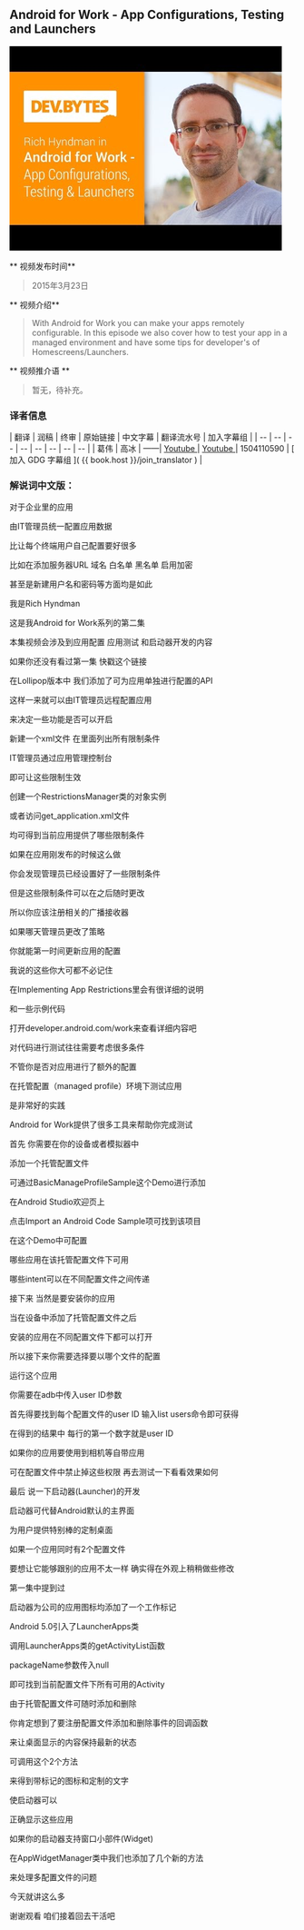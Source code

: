 ## Android for Work - App Configurations, Testing and Launchers 

![video_screenshot](images/39NkpWkaH8M.jpg)  

** 视频发布时间**
 
> 2015年3月23日

** 视频介绍**

>  With Android for Work you can make your apps remotely configurable. In this episode we also cover how to test your app in a managed environment and have some tips for developer's of Homescreens/Launchers.

** 视频推介语 **

>  暂无，待补充。


### 译者信息

| 翻译 | 润稿 | 终审 | 原始链接 | 中文字幕 |  翻译流水号  |  加入字幕组  |
| -- | -- | -- | -- | -- |  -- | -- | -- |
| 葛伟 | 高冰 | ——| [ Youtube ]( https://www.youtube.com/watch?v=39NkpWkaH8M )  |  [ Youtube ]( https://www.youtube.com/watch?v=W2ytCaDZJ30 ) | 1504110590 | [ 加入 GDG 字幕组 ]( {{ book.host }}/join_translator )  |


### 解说词中文版：

对于企业里的应用

由IT管理员统一配置应用数据

比让每个终端用户自己配置要好很多

比如在添加服务器URL  域名  白名单  黑名单  启用加密

甚至是新建用户名和密码等方面均是如此

我是Rich Hyndman

这是我Android for Work系列的第二集

本集视频会涉及到应用配置  应用测试  和启动器开发的内容

如果你还没有看过第一集  快戳这个链接

在Lollipop版本中  我们添加了可为应用单独进行配置的API

这样一来就可以由IT管理员远程配置应用

来决定一些功能是否可以开启

新建一个xml文件  在里面列出所有限制条件

IT管理员通过应用管理控制台

即可让这些限制生效

创建一个RestrictionsManager类的对象实例

或者访问get_application.xml文件

均可得到当前应用提供了哪些限制条件

如果在应用刚发布的时候这么做

你会发现管理员已经设置好了一些限制条件

但是这些限制条件可以在之后随时更改

所以你应该注册相关的广播接收器

如果哪天管理员更改了策略

你就能第一时间更新应用的配置

我说的这些你大可都不必记住

在Implementing App Restrictions里会有很详细的说明

和一些示例代码

打开developer.android.com/work来查看详细内容吧

对代码进行测试往往需要考虑很多条件

不管你是否对应用进行了额外的配置

在托管配置（managed profile）环境下测试应用

是非常好的实践

Android for Work提供了很多工具来帮助你完成测试

首先  你需要在你的设备或者模拟器中

添加一个托管配置文件

可通过BasicManageProfileSample这个Demo进行添加

在Android Studio欢迎页上

点击Import an Android Code Sample项可找到该项目

在这个Demo中可配置

哪些应用在该托管配置文件下可用

哪些intent可以在不同配置文件之间传递

接下来  当然是要安装你的应用

当在设备中添加了托管配置文件之后

安装的应用在不同配置文件下都可以打开

所以接下来你需要选择要以哪个文件的配置

运行这个应用

你需要在adb中传入user ID参数

首先得要找到每个配置文件的user ID  输入list users命令即可获得

在得到的结果中  每行的第一个数字就是user ID

如果你的应用要使用到相机等自带应用

可在配置文件中禁止掉这些权限  再去测试一下看看效果如何

最后  说一下启动器(Launcher)的开发

启动器可代替Android默认的主界面

为用户提供特别棒的定制桌面

如果一个应用同时有2个配置文件

要想让它能够跟别的应用不太一样  确实得在外观上稍稍做些修改

第一集中提到过

启动器为公司的应用图标均添加了一个工作标记

Android 5.0引入了LauncherApps类

调用LauncherApps类的getActivityList函数

packageName参数传入null

即可找到当前配置文件下所有可用的Activity

由于托管配置文件可随时添加和删除

你肯定想到了要注册配置文件添加和删除事件的回调函数

来让桌面显示的内容保持最新的状态

可调用这个2个方法

来得到带标记的图标和定制的文字

使启动器可以

正确显示这些应用

如果你的启动器支持窗口小部件(Widget)

在AppWidgetManager类中我们也添加了几个新的方法

来处理多配置文件的问题

今天就讲这么多

谢谢观看  咱们接着回去干活吧

